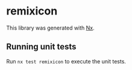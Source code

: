 # remixicon

This library was generated with [Nx](https://nx.dev).

## Running unit tests

Run `nx test remixicon` to execute the unit tests.

